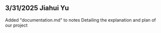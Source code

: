 ## 3/31/2025 Jiahui Yu ##
Added "documentation.md" to notes
Detailing the explanation and plan of our project


